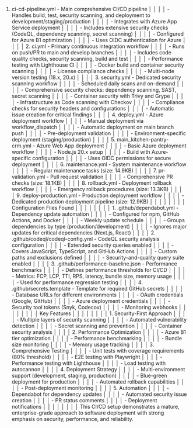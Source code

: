 1. ci-cd-pipeline.yml - Main comprehensive CI/CD pipeline                                                                                                                                                                                                │ │
│ │   - Handles build, test, security scanning, and deployment to development/staging/production                                                                                                                                                             │ │
│ │   - Integrates with Azure App Service deployment                                                                                                                                                                                                         │ │
│ │   - Includes extensive security checks (CodeQL, dependency scanning, secret scanning)                                                                                                                                                                    │ │
│ │   - Configured for Azure B1 optimization                                                                                                                                                                                                                 │ │
│ │   - Uses OIDC authentication for Azure                                                                                                                                                                                                                   │ │
│ │ 2. ci.yml - Primary continuous integration workflow                                                                                                                                                                                                      │ │
│ │   - Runs on push/PR to main and develop branches                                                                                                                                                                                                         │ │
│ │   - Includes code quality checks, security scanning, build and test                                                                                                                                                                                      │ │
│ │   - Performance testing with Lighthouse CI                                                                                                                                                                                                               │ │
│ │   - Docker build and container security scanning                                                                                                                                                                                                         │ │
│ │   - License compliance checks                                                                                                                                                                                                                            │ │
│ │   - Multi-node version testing (18.x, 20.x)                                                                                                                                                                                                              │ │
│ │ 3. security.yml - Dedicated security scanning workflow                                                                                                                                                                                                   │ │
│ │   - Scheduled daily scans and on-demand                                                                                                                                                                                                                  │ │
│ │   - Comprehensive security checks: dependency scanning, SAST, secret scanning                                                                                                                                                                            │ │
│ │   - Container security with Trivy and Grype                                                                                                                                                                                                              │ │
│ │   - Infrastructure as Code scanning with Checkov                                                                                                                                                                                                         │ │
│ │   - Compliance checks for security headers and configurations                                                                                                                                                                                            │ │
│ │   - Automatic issue creation for critical findings                                                                                                                                                                                                       │ │
│ │ 4. deploy.yml - Azure deployment workflow                                                                                                                                                                                                                │ │
│ │   - Manual deployment via workflow_dispatch                                                                                                                                                                                                              │ │
│ │   - Automatic deployment on main branch push                                                                                                                                                                                                             │ │
│ │   - Pre-deployment validation                                                                                                                                                                                                                            │ │
│ │   - Environment-specific deployment (staging/production)                                                                                                                                                                                                 │ │
│ │ 5. main_kitchen-pantry-crm.yml - Azure Web App deployment                                                                                                                                                                                                │ │
│ │   - Basic Azure deployment workflow                                                                                                                                                                                                                      │ │
│ │   - Node.js 20.x setup                                                                                                                                                                                                                                   │ │
│ │   - Build with Azure-specific configuration                                                                                                                                                                                                              │ │
│ │   - Uses OIDC permissions for secure deployment                                                                                                                                                                                                          │ │
│ │ 6. maintenance.yml - System maintenance workflow                                                                                                                                                                                                         │ │
│ │   - Regular maintenance tasks (size: 14.9KB)                                                                                                                                                                                                             │ │
│ │ 7. pr-validation.yml - Pull request validation                                                                                                                                                                                                           │ │
│ │   - Comprehensive PR checks (size: 18.1KB)                                                                                                                                                                                                               │ │
│ │ 8. rollback.yml - Deployment rollback workflow                                                                                                                                                                                                           │ │
│ │   - Emergency rollback procedures (size: 13.3KB)                                                                                                                                                                                                         │ │
│ │ 9. deploy-production.yml - Production deployment workflow                                                                                                                                                                                                │ │
│ │   - Dedicated production deployment pipeline (size: 12.9KB)                                                                                                                                                                                              │ │
│ │                                                                                                                                                                                                                                                          │ │
│ │ Configuration Files Found                                                                                                                                                                                                                                │ │
│ │                                                                                                                                                                                                                                                          │ │
│ │ 1. .github/dependabot.yml - Dependency update automation                                                                                                                                                                                                 │ │
│ │   - Configured for npm, GitHub Actions, and Docker                                                                                                                                                                                                       │ │
│ │   - Weekly update schedule                                                                                                                                                                                                                               │ │
│ │   - Groups dependencies by type (production/development)                                                                                                                                                                                                 │ │
│ │   - Ignores major updates for critical dependencies (Next.js, React)                                                                                                                                                                                     │ │
│ │ 2. .github/codeql/codeql-config.yml - CodeQL security analysis configuration                                                                                                                                                                             │ │
│ │   - Extended security queries enabled                                                                                                                                                                                                                    │ │
│ │   - Covers JavaScript, TypeScript, and GitHub Actions                                                                                                                                                                                                    │ │
│ │   - Custom paths and exclusions defined                                                                                                                                                                                                                  │ │
│ │   - Security-and-quality query suite enabled                                                                                                                                                                                                             │ │
│ │ 3. .github/performance-baseline.json - Performance benchmarks                                                                                                                                                                                            │ │
│ │   - Defines performance thresholds for CI/CD                                                                                                                                                                                                             │ │
│ │   - Metrics: FCP, LCP, TTI, RPS, latency, bundle size, memory usage                                                                                                                                                                                      │ │
│ │   - Used for performance regression testing                                                                                                                                                                                                              │ │
│ │ 4. .github/secrets.template - Template for required GitHub secrets                                                                                                                                                                                       │ │
│ │   - Database URLs for different environments                                                                                                                                                                                                             │ │
│ │   - OAuth credentials (Google, GitHub)                                                                                                                                                                                                                   │ │
│ │   - Azure deployment credentials                                                                                                                                                                                                                         │ │
│ │   - Security tool tokens (Snyk, Codecov)                                                                                                                                                                                                                 │ │
│ │   - Monitoring webhooks                                                                                                                                                                                                                                  │ │
│ │                                                                                                                                                                                                                                                          │ │
│ │ Key Features                                                                                                                                                                                                                                             │ │
│ │                                                                                                                                                                                                                                                          │ │
│ │ 1. Security-First Approach                                                                                                                                                                                                                               │ │
│ │   - Multiple layers of security scanning                                                                                                                                                                                                                 │ │
│ │   - Automated vulnerability detection                                                                                                                                                                                                                    │ │
│ │   - Secret scanning and prevention                                                                                                                                                                                                                       │ │
│ │   - Container security analysis                                                                                                                                                                                                                          │ │
│ │ 2. Performance Optimization                                                                                                                                                                                                                              │ │
│ │   - Azure B1 tier optimization                                                                                                                                                                                                                           │ │
│ │   - Performance benchmarking                                                                                                                                                                                                                             │ │
│ │   - Bundle size monitoring                                                                                                                                                                                                                               │ │
│ │   - Memory usage tracking                                                                                                                                                                                                                                │ │
│ │ 3. Comprehensive Testing                                                                                                                                                                                                                                 │ │
│ │   - Unit tests with coverage requirements (80% threshold)                                                                                                                                                                                                │ │
│ │   - E2E testing with Playwright                                                                                                                                                                                                                          │ │
│ │   - Performance testing with Lighthouse                                                                                                                                                                                                                  │ │
│ │   - Load testing with autocannon                                                                                                                                                                                                                         │ │
│ │ 4. Deployment Strategy                                                                                                                                                                                                                                   │ │
│ │   - Multi-environment support (development, staging, production)                                                                                                                                                                                         │ │
│ │   - Blue-green deployment for production                                                                                                                                                                                                                 │ │
│ │   - Automated rollback capabilities                                                                                                                                                                                                                      │ │
│ │   - Post-deployment monitoring                                                                                                                                                                                                                           │ │
│ │ 5. Automation                                                                                                                                                                                                                                            │ │
│ │   - Dependabot for dependency updates                                                                                                                                                                                                                    │ │
│ │   - Automated security issue creation                                                                                                                                                                                                                    │ │
│ │   - PR status comments                                                                                                                                                                                                                                   │ │
│ │   - Deployment notifications                                                                                                                                                                                                                             │ │
│ │                                                                                                                                                                                                                                                          │ │
│ │ This CI/CD setup demonstrates a mature, enterprise-grade approach to software deployment with strong emphasis on security, performance, and reliability.      